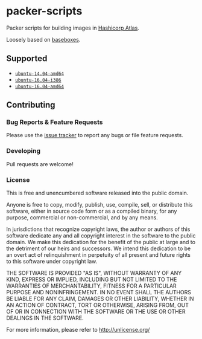 # packer-scripts

Packer scripts for building images in [Hashicorp Atlas](https://atlas.hashicorp.com/).

Loosely based on [baseboxes](https://github.com/wholebits/baseboxes).


## Supported

* [`ubuntu-14.04-amd64`](https://atlas.hashicorp.com/lxb/boxes/ubuntu-14.04-amd64)
* [`ubuntu-16.04-i386`](https://atlas.hashicorp.com/lxb/boxes/ubuntu-16.04-i386)
* [`ubuntu-16.04-amd64`](https://atlas.hashicorp.com/lxb/boxes/ubuntu-16.04-amd64)


## Contributing

### Bug Reports & Feature Requests

Please use the [issue tracker](https://github.com/0x6c7862/packer-scripts/issues) to report any bugs or file feature requests.

### Developing

Pull requests are welcome!

### License

This is free and unencumbered software released into the public domain.

Anyone is free to copy, modify, publish, use, compile, sell, or
distribute this software, either in source code form or as a compiled
binary, for any purpose, commercial or non-commercial, and by any
means.

In jurisdictions that recognize copyright laws, the author or authors
of this software dedicate any and all copyright interest in the
software to the public domain. We make this dedication for the benefit
of the public at large and to the detriment of our heirs and
successors. We intend this dedication to be an overt act of
relinquishment in perpetuity of all present and future rights to this
software under copyright law.

THE SOFTWARE IS PROVIDED "AS IS", WITHOUT WARRANTY OF ANY KIND,
EXPRESS OR IMPLIED, INCLUDING BUT NOT LIMITED TO THE WARRANTIES OF
MERCHANTABILITY, FITNESS FOR A PARTICULAR PURPOSE AND NONINFRINGEMENT.
IN NO EVENT SHALL THE AUTHORS BE LIABLE FOR ANY CLAIM, DAMAGES OR
OTHER LIABILITY, WHETHER IN AN ACTION OF CONTRACT, TORT OR OTHERWISE,
ARISING FROM, OUT OF OR IN CONNECTION WITH THE SOFTWARE OR THE USE OR
OTHER DEALINGS IN THE SOFTWARE.

For more information, please refer to <http://unlicense.org/>

